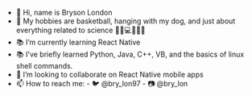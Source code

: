 - 👋 Hi, name is Bryson London
- 👀 My hobbies are basketball, hanging with my dog, and just about everything related to science 🌌📱💻🔭🧬🧪
- 📚 I’m currently learning React Native
- 📚 I've briefly learned Python, Java, C++, VB, and the basics of linux shell commands.
- 💞️ I’m looking to collaborate on React Native mobile apps
- 📫 How to reach me:
      - 🐦 @bry_lon97
      - 📷 @bry_lon
      

<!---
BrysonLondon97/BrysonLondon97 is a ✨ special ✨ repository because its `README.md` (this file) appears on your GitHub profile.
You can click the Preview link to take a look at your changes.
--->
